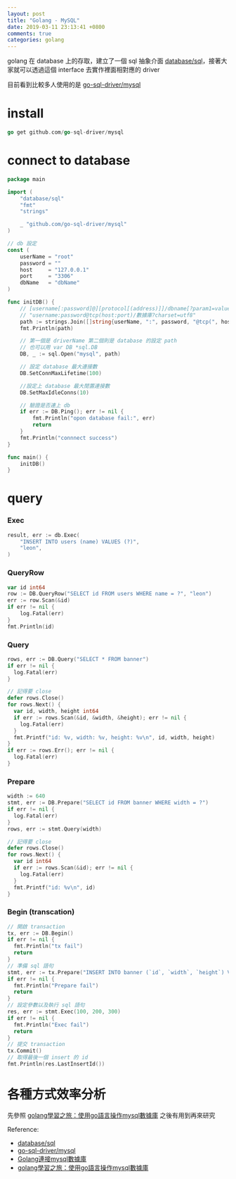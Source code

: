 ```yaml
---
layout: post
title: "Golang - MySQL"
date: 2019-03-11 23:13:41 +0800
comments: true
categories: golang
---
```


<!-- more -->

golang 在 database 上的存取，建立了一個 sql 抽象介面 [database/sql](https://golang.org/pkg/database/sql/)，接著大家就可以透過這個 interface 去實作裡面相對應的 driver

目前看到比較多人使用的是 [go-sql-driver/mysql](https://github.com/go-sql-driver/mysql)


# install

```go
go get github.com/go-sql-driver/mysql
```

# connect to database

```go
package main

import (
	"database/sql"
	"fmt"
	"strings"

	_ "github.com/go-sql-driver/mysql"
)

// db 設定
const (
	userName = "root"
	password = ""
	host     = "127.0.0.1"
	port     = "3306"
	dbName   = "dbName"
)

func initDB() {
	// [username[:password]@][protocol[(address)]]/dbname[?param1=value1&...&paramN=valueN]
	// "username:password@tcp(host:port)/數據庫?charset=utf8"
	path := strings.Join([]string{userName, ":", password, "@tcp(", host, ":", port, ")/", dbName, "?charset=utf8"}, "")
	fmt.Println(path)

	// 第一個是 driverName 第二個則是 database 的設定 path
	// 也可以用 var DB *sql.DB
	DB, _ := sql.Open("mysql", path)

	// 設定 database 最大連接數
	DB.SetConnMaxLifetime(100)

	//設定上 database 最大閒置連接數
	DB.SetMaxIdleConns(10)

	// 驗證是否連上 db
	if err := DB.Ping(); err != nil {
		fmt.Println("opon database fail:", err)
		return
	}
	fmt.Println("connnect success")
}

func main() {
	initDB()
}
```

# query

### Exec

```go
result, err := db.Exec(
    "INSERT INTO users (name) VALUES (?)",
    "leon",
)
```

### QueryRow

```go
var id int64
row := DB.QueryRow("SELECT id FROM users WHERE name = ?", "leon")
err := row.Scan(&id)
if err != nil {
    log.Fatal(err)
}
fmt.Println(id)
```

### Query

```go
rows, err := DB.Query("SELECT * FROM banner")
if err != nil {
  log.Fatal(err)
}

// 記得要 close
defer rows.Close()
for rows.Next() {
  var id, width, height int64
  if err := rows.Scan(&id, &width, &height); err != nil {
    log.Fatal(err)
  }
  fmt.Printf("id: %v, width: %v, height: %v\n", id, width, height)
}
if err := rows.Err(); err != nil {
  log.Fatal(err)
}
```

### Prepare

```go
width := 640
stmt, err := DB.Prepare("SELECT id FROM banner WHERE width = ?")
if err != nil {
  log.Fatal(err)
}
rows, err := stmt.Query(width)

// 記得要 close
defer rows.Close()
for rows.Next() {
  var id int64
  if err := rows.Scan(&id); err != nil {
    log.Fatal(err)
  }
  fmt.Printf("id: %v\n", id)
}
```

### Begin (transcation)

```go
// 開啟 transaction
tx, err := DB.Begin()
if err != nil {
  fmt.Println("tx fail")
  return
}
// 準備 sql 語句
stmt, err := tx.Prepare("INSERT INTO banner (`id`, `width`, `height`) VALUES (?, ?, ?)")
if err != nil {
  fmt.Println("Prepare fail")
  return
}
// 設定參數以及執行 sql 語句
res, err := stmt.Exec(100, 200, 300)
if err != nil {
  fmt.Println("Exec fail")
  return
}
// 提交 transaction
tx.Commit()
// 取得最後一個 insert 的 id
fmt.Println(res.LastInsertId())
```

# 各種方式效率分析

先參照 [golang學習之旅：使用go語言操作mysql數據庫](https://studygolang.com/articles/3022) 之後有用到再來研究

Reference:

* [database/sql](https://golang.org/pkg/database/sql/)
* [go-sql-driver/mysql](https://github.com/go-sql-driver/mysql)
* [Golang連接mysql數據庫](https://www.jianshu.com/p/ee87e989f149)
* [golang學習之旅：使用go語言操作mysql數據庫](https://studygolang.com/articles/3022)
